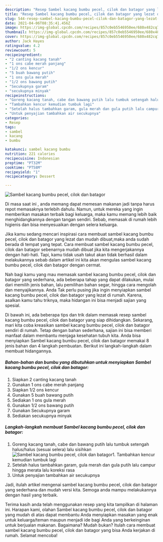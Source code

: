 ```yaml
---
description: "Resep Sambel kacang bumbu pecel, cilok dan batagor yang lezat dan Mudah Dibuat"
title: "Resep Sambel kacang bumbu pecel, cilok dan batagor yang lezat dan Mudah Dibuat"
slug: 544-resep-sambel-kacang-bumbu-pecel-cilok-dan-batagor-yang-lezat-dan-mudah-dibuat
date: 2021-04-06T08:35:41.456Z
image: https://img-global.cpcdn.com/recipes/857c0eb5546950ee/680x482cq70/sambel-kacang-bumbu-pecel-cilok-dan-batagor-foto-resep-utama.jpg
thumbnail: https://img-global.cpcdn.com/recipes/857c0eb5546950ee/680x482cq70/sambel-kacang-bumbu-pecel-cilok-dan-batagor-foto-resep-utama.jpg
cover: https://img-global.cpcdn.com/recipes/857c0eb5546950ee/680x482cq70/sambel-kacang-bumbu-pecel-cilok-dan-batagor-foto-resep-utama.jpg
author: Jack Hayes
ratingvalue: 4.2
reviewcount: 5
recipeingredient:
- "2 canting kacang tanah"
- "1 ons cabe merah panjang"
- "1/2 ons kencur"
- "5 buah bawang putih"
- "1 ons gula merah"
- "1/2 ons bawang putih"
- "Secukupnya garam"
- "secukupnya minyak"
recipeinstructions:
- "Goreng kacang tanah, cabe dan bawang putih lalu tumbuk setengah halus/halus (sesuai selera) lalu sisihkan"
- "Tambahkan kencur kemudian tumbuk lagi"
- "Setelah halus tambahkan garam, gula merah dan gula putih lalu campur hingga merata lalu koreksi rasa"
- "Untuk penyajian tambahkan air secukupnya"
categories:
- Resep
tags:
- sambel
- kacang
- bumbu

katakunci: sambel kacang bumbu 
nutrition: 221 calories
recipecuisine: Indonesian
preptime: "PT32M"
cooktime: "PT58M"
recipeyield: "1"
recipecategory: Dessert

---
```



![Sambel kacang bumbu pecel, cilok dan batagor](https://img-global.cpcdn.com/recipes/857c0eb5546950ee/680x482cq70/sambel-kacang-bumbu-pecel-cilok-dan-batagor-foto-resep-utama.jpg)

Di masa  saat ini , anda memang dapat memesan makanan jadi tanpa harus repot memasaknya terlebih dahulu. Namun, untuk mereka yang ingin memberikan masakan terbaik bagi keluarga, maka kamu memang lebih baik menghidangkannya dengan tangan sendiri. Sebab, memasak di rumah lebih higienis dan bisa menyesuaikan dengan selera keluarga.

Jika kamu sedang mencari inspirasi cara membuat sambel kacang bumbu pecel, cilok dan batagor yang lezat dan mudah dibuat,maka anda sudah berada di tempat yang tepat. Cara membuat sambel kacang bumbu pecel, cilok dan batagor  sebenarnya mudah dibuat jika kita mengerjakannya dengan hati-hati. Tapi, kamu tidak usah takut akan tidak berhasil dalam melakukannya 
sebab dalam artikel ini kita akan mengulas sambel kacang bumbu pecel, cilok dan batagor dengan cermat.  



Nah bagi kamu yang mau memasak sambel kacang bumbu pecel, cilok dan batagor yang sederhana, ada beberapa tahap yang dapat dilakukan, mulai dari memilih jenis bahan, lalu pemilihan bahan segar, hingga cara mengolah dan menyajikannya. Anda Tak perlu pusing jika ingin menyiapkan sambel kacang bumbu pecel, cilok dan batagor yang lezat di rumah. Karena, asalkan kamu  tahu triknya, maka hidangan ini bisa menjadi sajian yang spesial.

Di bawah ini, ada beberapa tips dan trik dalam memasak resep sambel kacang bumbu pecel, cilok dan batagor yang siap dihidangkan. Sekarang, mari kita coba kreasikan sambel kacang bumbu pecel, cilok dan batagor sendiri di rumah. Tetap dengan bahan sederhana, sajian ini bisa memberi manfaat dalam membantu menjaga kesehatan tubuh kita. Anda bisa menyiapkan Sambel kacang bumbu pecel, cilok dan batagor memakai 8 jenis bahan dan 4 langkah pembuatan. Berikut ini langkah-langkah dalam membuat hidangannya.

<!--inarticleads1-->

##### Bahan-bahan dan bumbu yang dibutuhkan untuk menyiapkan Sambel kacang bumbu pecel, cilok dan batagor:

1. Siapkan 2 canting kacang tanah
1. Gunakan 1 ons cabe merah panjang
1. Siapkan 1/2 ons kencur
1. Gunakan 5 buah bawang putih
1. Sediakan 1 ons gula merah
1. Gunakan 1/2 ons bawang putih
1. Gunakan Secukupnya garam
1. Sediakan secukupnya minyak




<!--inarticleads2-->

##### Langkah-langkah membuat Sambel kacang bumbu pecel, cilok dan batagor:

1. Goreng kacang tanah, cabe dan bawang putih lalu tumbuk setengah halus/halus (sesuai selera) lalu sisihkan
<img src="https://img-global.cpcdn.com/steps/e5d9ce4984e1b5d6/160x128cq70/sambel-kacang-bumbu-pecel-cilok-dan-batagor-langkah-memasak-1-foto.jpg" alt="Sambel kacang bumbu pecel, cilok dan batagor">1. Tambahkan kencur kemudian tumbuk lagi
1. Setelah halus tambahkan garam, gula merah dan gula putih lalu campur hingga merata lalu koreksi rasa
1. Untuk penyajian tambahkan air secukupnya




Jadi, itulah artikel mengenai  sambel kacang bumbu pecel, cilok dan batagor  yang sederhana dan mudah versi kita. Semoga anda mampu melakukannya dengan hasil yang terbaik. 

Terima kasih anda telah menggunakan resep yang kita tampilkan di halaman ini. Harapan kami, olahan  Sambel kacang bumbu pecel, cilok dan batagor yang mudah di atas dapat membantu Anda menyiapkan masakan yang enak untuk keluarga/teman maupun menjadi ide bagi Anda yang berkeinginan untuk berjualan makanan. Bagaimana? Mudah bukan? Itulah cara membuat sambel kacang bumbu pecel, cilok dan batagor yang bisa Anda kerjakan di rumah. Selamat mencoba!

